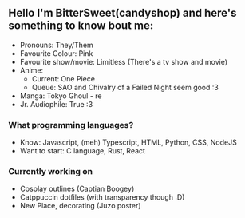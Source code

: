 ## Hello I'm BitterSweet(candyshop) and here's something to know bout me:
- Pronouns: They/Them
- Favourite Colour: Pink
- Favourite show/movie: Limitless (There's a tv show and movie)
- Anime:
  - Current: One Piece
  - Queue: SAO and Chivalry of a Failed Night seem good :3
- Manga: Tokyo Ghoul - re
- Jr. Audiophile: True :3
### What programming languages?
- Know: Javascript, (meh) Typescript, HTML, Python, CSS, NodeJS
- Want to start: C language, Rust, React
### Currently working on
- Cosplay outlines (Captian Boogey)
- Catppuccin dotfiles (with transparency though :D)
- New Place, decorating (Juzo poster)
